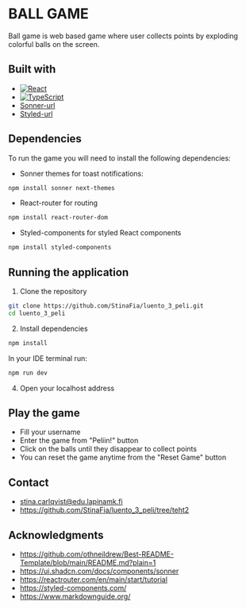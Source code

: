 # BALL GAME

Ball game is web based game where user collects points by exploding colorful balls on the screen.

## Built with

- [![React][React.js]][React-url]
- [![TypeScript][TypeScript]][TypeScript-url]
- [Sonner-url]
- [Styled-url]

## Dependencies

To run the game you will need to install the following dependencies:

- Sonner themes for toast notifications:
```bash
npm install sonner next-themes
```

- React-router for routing
```bash
npm install react-router-dom
```

- Styled-components for styled React components
```bash
npm install styled-components
```

## Running the application

1. Clone the repository
```bash
git clone https://github.com/StinaFia/luento_3_peli.git
cd luento_3_peli
```

2. Install dependencies
```bash
npm install
```

In your IDE terminal run:
```bash
npm run dev
```

4. Open your localhost address

## Play the game

- Fill your username
- Enter the game from "Peliin!" button
- Click on the balls until they disappear to collect points
- You can reset the game anytime from the "Reset Game" button

## Contact
- stina.carlqvist@edu.lapinamk.fi
- https://github.com/StinaFia/luento_3_peli/tree/teht2

## Acknowledgments
- https://github.com/othneildrew/Best-README-Template/blob/main/README.md?plain=1
- https://ui.shadcn.com/docs/components/sonner
- https://reactrouter.com/en/main/start/tutorial
- https://styled-components.com/
- https://www.markdownguide.org/

<!-- LINKS & IMAGES -->
[React.js]: https://img.shields.io/badge/React-20232A?style=for-the-badge&logo=react&logoColor=61DAFB
[React-url]: https://reactjs.org/
[TypeScript]: https://shields.io/badge/TypeScript-3178C6?logo=TypeScript&logoColor=FFF&style=flat-square
[TypeScript-url]: https://www.typescriptlang.org/
[Sonner-url]: https://ui.shadcn.com/docs/components/sonner
[Styled-url]: https://styled-components.com/
